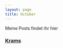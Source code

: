 ```yaml
---
layout: page
title: October
---
```


Meine Posts findet ihr hier

### [Krams](first-wallpaper "Versuche es doch mal")
